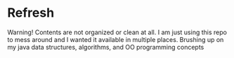 # Refresh
Warning! Contents are not organized or clean at all. I am just using this repo to mess around and I wanted it available in multiple places.
Brushing up on my java data structures, algorithms, and OO programming concepts
